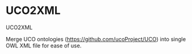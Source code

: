 # UCO2XML
UCO2XML

Merge UCO ontologies (https://github.com/ucoProject/UCO) into single OWL XML file for ease of use.
